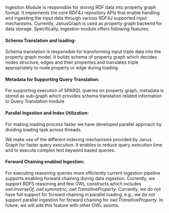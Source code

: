 Ingestion Module is responsible for storing RDF data into property graph format. It implements the core RDF4J repository APIs that enable handling and ingesting the input data through various RDF4J supported input mechanisms. Currently, JanusGraph is used as property graph backend for data storage. Specifically, ingestion module offers following features:

#### Schema Translation and loading:
Schema translation is responsible for transforming input triple data into the property graph model. It builds schema of property graph which decides nodes structure, edges and their properties and translates triple appropriately to node property or edge during loading.

#### Metadata for Supporting Query Translation: 
For supporting execution of SPARQL queries on property graph, metadata is stored as sub-graph which provides schema translation related information to Query Translation module

#### Parallel Ingestion and Index Utilization: 
For making loading process faster we have developed parallel approach by dividing loading task across threads.

We make use of the different indexing mechanisms provided by Janus Graph for faster query execution. It enables to reduce query execution
time and to execute complex text keyword based queries.

#### Forward Chaining enabled Ingestion: 
For executing reasoning queries more efficiently current ingestion pipeline supports enabling forward chaining during data ingestion.  Currently, we support RDFS reasoning and few OWL constructs which includes *owl:inverseOf, owl:symmetric, owl:TransitiveProperty*. Currently, we do not have full support for forward chaining in parallel loading, e.g., we do not support parallel ingestion for forward chaining for *owl:TransitiveProperty*.  In future, we will add this feature with other OWL axioms.
